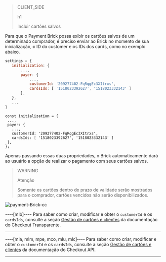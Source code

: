 > CLIENT_SIDE
>
> h1
>
> Incluir cartões salvos

Para que o Payment Brick possa exibir os cartões salvos de um determinado comprador, é preciso enviar ao Brick no momento de sua inicialização, o ID do customer e os IDs dos cards, como no exemplo abaixo.

```Javascript
settings = {
   initialization: {
       ...,
       payer: {
           ...,
           customerId: '209277402-FqRqgEc3XItrxs',
           cardsIds: [ '1518023392627', '1518023332143' ]
       },
   },
   ...
}
```

```react-jsx
const initialization = {
 ...,
 payer: {
   ...,
   customerId: '209277402-FqRqgEc3XItrxs',
   cardsIds: [ '1518023392627', '1518023332143' ]
 },
};
```

Apenas passando essas duas propriedades, o Brick automaticamente dará ao usuário a opção de realizar o pagamento com seus cartões salvos.

> WARNING
>
> Atenção
>
> Somente os cartões dentro do prazo de validade serão mostrados para o comprador, cartões vencidos não serão disponibilizados.

![payment-Brick-cc](checkout-bricks/payment-brick-cc.pt.gif)

----[mlb]----
Para saber como criar, modificar e obter o `customerId` e os `cardsIds`, consulte a seção [Gestão de cartões e clientes](/developers/pt/docs/checkout-api/customer-management) da documentação do Checkout Transparente.

------------

----[mla, mlm, mpe, mco, mlu, mlc]---- 
Para saber como criar, modificar e obter o `customerId` e os `cardsIds`, consulte a seção [Gestão de cartões e clientes](/developers/pt/docs/checkout-api/customer-management) da documentação do Checkout API.

------------